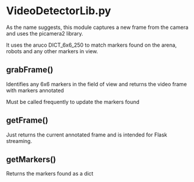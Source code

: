 # VideoDetectorLib.py

As the name suggests, this module captures a new frame from the camera and uses the picamera2 library.

It uses the aruco DICT_6x6_250 to match markers found on the arena, robots and any other markers in view.

## grabFrame()
Identifies any 6x6 markers in the field of view and returns the video frame with markers annotated

Must be called frequently to update the markers found

## getFrame()

Just returns the current annotated frame and is intended for Flask streaming.

## getMarkers()

Returns the markers found as a dict
